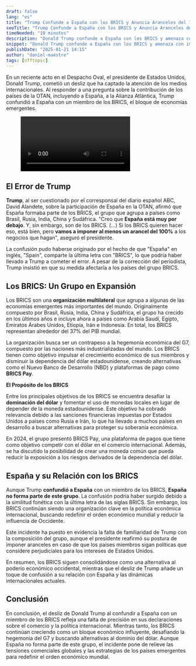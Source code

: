 ```yaml
---
draft: false
lang: "es"
title: "Trump Confunde a España con los BRICS y Anuncia Aranceles del 100%"
seoTitle: "Trump Confunde a España con los BRICS y Anuncia Aranceles del 100%"
timeNeeded: "10 minutos"
description: "Donald Trump confunde a España con los BRICS y amenaza con imponer aranceles del 100%. Descubre qué son los BRICS, su expansión y objetivos económicos en el contexto internacional."
snippet: "Donald Trump confunde a España con los BRICS y amenaza con imponer aranceles del 100%. Descubre qué son los BRICS, su expansión y objetivos económicos en el contexto internacional."
publishDate: "2025-01-21 14:15"
author: "daniel-maestre"
tags: [offtopic]
---
```


En un reciente acto en el Despacho Oval, el presidente de Estados Unidos, Donald Trump, cometió un desliz que ha captado la atención de los medios internacionales. Al responder a una pregunta sobre la contribución de los países de la OTAN, incluyendo a España, a la Alianza Atlántica, Trump confundió a España con un miembro de los BRICS, el bloque de economías emergentes.

<figure>
  <video class="mx-auto" src="/blogImages/trump-confunde-españa-BRICS-anuncia-aranceles-100.mp4" title="Trump en rueda de prensa" alt="Trump en rueda de prensa" loading="lazy" controls/>
  <figcaption class="text-center">Trump en rueda de prensa</figcaption>
</figure>

## El Error de Trump

**Trump**, al ser cuestionado por el corresponsal del diario español ABC, David Alandete, sobre la participación de España en la OTAN, afirmó que España formaba parte de los BRICS, el grupo que agrupa a países como Brasil, Rusia, India, China y Sudáfrica. "Creo que **España está muy por debajo**. Y, sin embargo, son de los BRICS. (…) Si los BRICS quieren hacer eso, está bien, pero **vamos a imponer al menos un arancel del 100%** a los negocios que hagan", aseguró el presidente.

La confusión pudo haberse originado por el hecho de que "España" en inglés, "Spain", comparte la última letra con "BRICS", lo que podría haber llevado a Trump a cometer el error. A pesar de la corrección del periodista, Trump insistió en que su medida afectaría a los países del grupo BRICS.

## Los BRICS: Un Grupo en Expansión

Los BRICS son una **organización multilateral** que agrupa a algunas de las economías emergentes más importantes del mundo. Originalmente compuesto por Brasil, Rusia, India, China y Sudáfrica, el grupo ha crecido en los últimos años e incluye ahora a países como Arabia Saudí, Egipto, Emiratos Árabes Unidos, Etiopía, Irán e Indonesia. En total, los BRICS representan alrededor del 37% del PIB mundial.

La organización busca ser un contrapeso a la hegemonía económica del G7, compuesto por las naciones más industrializadas del mundo. Los BRICS tienen como objetivo impulsar el crecimiento económico de sus miembros y disminuir la dependencia del dólar estadounidense, creando alternativas como el Nuevo Banco de Desarrollo (NBD) y plataformas de pago como **BRICS Pay**.

**El Propósito de los BRICS**

Entre los principales objetivos de los BRICS se encuentra desafiar la **dominación del dólar** y fomentar el uso de monedas locales en lugar de depender de la moneda estadounidense. Este objetivo ha cobrado relevancia debido a las sanciones financieras impuestas por Estados Unidos a países como Rusia e Irán, lo que ha llevado a muchos países en desarrollo a buscar alternativas para proteger su soberanía económica.

En 2024, el grupo presentó BRICS Pay, una plataforma de pagos que tiene como objetivo competir con el dólar en el comercio internacional. Además, se ha discutido la posibilidad de crear una moneda común que pueda reducir la exposición a los riesgos derivados de la dependencia del dólar.

## España y su Relación con los BRICS

Aunque Trump **confundió a España** con un miembro de los BRICS, **España no forma parte de este grupo**. La confusión podría haber surgido debido a la similitud fonética con la última letra de las siglas BRICS. Sin embargo, los BRICS continúan siendo una organización clave en la política económica internacional, buscando redefinir el orden económico mundial y reducir la influencia de Occidente.

Este incidente ha puesto en evidencia la falta de familiaridad de Trump con la composición del grupo, aunque el presidente reafirmó su postura de imponer aranceles en caso de que los países miembros sigan políticas que considere perjudiciales para los intereses de Estados Unidos.

En resumen, los BRICS siguen consolidándose como una alternativa al poderío económico occidental, mientras que el desliz de Trump añade un toque de confusión a su relación con España y las dinámicas internacionales actuales.

## Conclusión

En conclusión, el desliz de Donald Trump al confundir a España con un miembro de los BRICS refleja una falta de precisión en sus declaraciones sobre el comercio y la política internacional. Mientras tanto, los BRICS continúan creciendo como un bloque económico influyente, desafiando la hegemonía del G7 y buscando alternativas al dominio del dólar. Aunque España no forma parte de este grupo, el incidente pone de relieve las tensiones comerciales globales y las estrategias de los países emergentes para redefinir el orden económico mundial.
